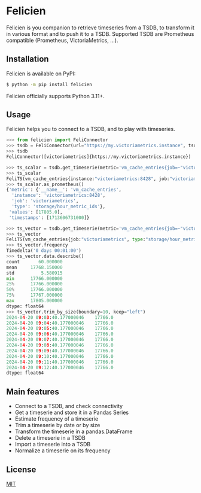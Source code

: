 # Felicien

Felicien is you companion to retrieve timeseries from a TSDB, to transform it in various format and to push it to a TSDB. Supported TSDB are Prometheus compatible (Prometheus, VictoriaMetrics, ...).

## Installation

Felicien is available on PyPI:

```sh
$ python -m pip install felicien
```

Felicien officially supports Python 3.11+.

## Usage

Felicien helps you to connect to a TSDB, and to play with timeseries.

```python
>>> from felicien import FeliConnector
>>> tsdb = FeliConnector(url="https://my.victoriametrics.instance", tsdb="victoriametrics")
>>> tsdb
FeliConnector([victoriametrics]{https://my.victoriametrics.instance})

>>> ts_scalar = tsdb.get_timeserie(metric='vm_cache_entries{job=~"victoriametrics", instance=~"victoriametrics:8428", type="storage/hour_metric_ids"}')
>>> ts_scalar
FeliTS(vm_cache_entries{instance:"victoriametrics:8428", job:"victoriametrics", type:"storage/hour_metric_ids"}, 1 datapoints)
>>> ts_scalar.as_prometheus()
{'metric': {'__name__': 'vm_cache_entries',
  'instance': 'victoriametrics:8428',
  'job': 'victoriametrics',
  'type': 'storage/hour_metric_ids'},
 'values': [17805.0],
 'timestamps': [1713606731000]}

>>> ts_vector = tsdb.get_timeserie(metric='vm_cache_entries{job=~"victoriametrics", instance=~"victoriametrics:8428", type="storage/hour_metric_ids"}[1h]')
>>> ts_vector
FeliTS(vm_cache_entries{job:"victoriametrics", type:"storage/hour_metric_ids", instance:"victoriametrics:8428"}, 60 datapoints)
>>> ts_vector.frequency
Timedelta('0 days 00:01:00')
>>> ts_vector.data.describe()
count       60.000000
mean     17768.150000
std          5.580915
min      17766.000000
25%      17766.000000
50%      17766.000000
75%      17767.000000
max      17805.000000
dtype: float64
>>> ts_vector.trim_by_size(boundary=10, keep="left")
2024-04-20 09:03:40.177000046    17766.0
2024-04-20 09:04:40.177000046    17766.0
2024-04-20 09:05:40.177000046    17766.0
2024-04-20 09:06:40.177000046    17766.0
2024-04-20 09:07:40.177000046    17766.0
2024-04-20 09:08:40.177000046    17766.0
2024-04-20 09:09:40.177000046    17766.0
2024-04-20 09:10:40.177000046    17766.0
2024-04-20 09:11:40.177000046    17766.0
2024-04-20 09:12:40.177000046    17766.0
dtype: float64
```

## Main features

- Connect to a TSDB, and check connectivity
- Get a timeserie and store it in a Pandas Series
- Estimate frequency of a timeserie
- Trim a timeserie by date or by size
- Transform the timeserie in a pandas.DataFrame
- Delete a timeserie in a TSDB
- Import a timeserie into a TSDB
- Normalize a timeserie on its frequency

## License

[MIT](LICENSE)
